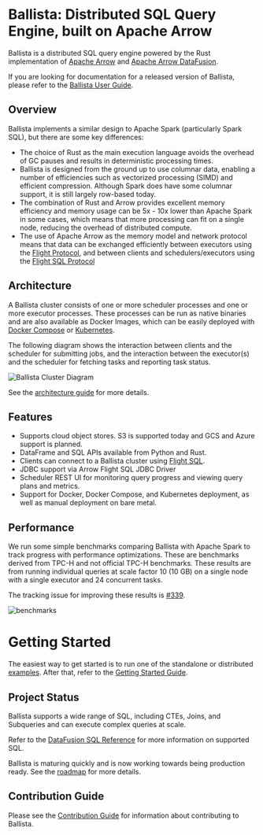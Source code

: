 <!---
  Licensed to the Apache Software Foundation (ASF) under one
  or more contributor license agreements.  See the NOTICE file
  distributed with this work for additional information
  regarding copyright ownership.  The ASF licenses this file
  to you under the Apache License, Version 2.0 (the
  "License"); you may not use this file except in compliance
  with the License.  You may obtain a copy of the License at

    http://www.apache.org/licenses/LICENSE-2.0

  Unless required by applicable law or agreed to in writing,
  software distributed under the License is distributed on an
  "AS IS" BASIS, WITHOUT WARRANTIES OR CONDITIONS OF ANY
  KIND, either express or implied.  See the License for the
  specific language governing permissions and limitations
  under the License.
-->

# Ballista: Distributed SQL Query Engine, built on Apache Arrow

Ballista is a distributed SQL query engine powered by the Rust implementation of [Apache Arrow][arrow] and
[Apache Arrow DataFusion][datafusion].

If you are looking for documentation for a released version of Ballista, please refer to the
[Ballista User Guide][user-guide].

## Overview

Ballista implements a similar design to Apache Spark (particularly Spark SQL), but there are some key differences:

- The choice of Rust as the main execution language avoids the overhead of GC pauses and results in deterministic
  processing times.
- Ballista is designed from the ground up to use columnar data, enabling a number of efficiencies such as vectorized
  processing (SIMD) and efficient compression. Although Spark does have some columnar support, it is still
  largely row-based today.
- The combination of Rust and Arrow provides excellent memory efficiency and memory usage can be 5x - 10x lower than
  Apache Spark in some cases, which means that more processing can fit on a single node, reducing the overhead of
  distributed compute.
- The use of Apache Arrow as the memory model and network protocol means that data can be exchanged efficiently between
  executors using the [Flight Protocol][flight], and between clients and schedulers/executors using the
  [Flight SQL Protocol][flight-sql]

## Architecture

A Ballista cluster consists of one or more scheduler processes and one or more executor processes. These processes
can be run as native binaries and are also available as Docker Images, which can be easily deployed with
[Docker Compose](https://datafusion.apache.org/ballista/user-guide/deployment/docker-compose.html) or
[Kubernetes](https://datafusion.apache.org/ballista/user-guide/deployment/kubernetes.html).

The following diagram shows the interaction between clients and the scheduler for submitting jobs, and the interaction
between the executor(s) and the scheduler for fetching tasks and reporting task status.

![Ballista Cluster Diagram](docs/source/contributors-guide/ballista.drawio.png)

See the [architecture guide](docs/source/contributors-guide/architecture.md) for more details.

## Features

- Supports cloud object stores. S3 is supported today and GCS and Azure support is planned.
- DataFrame and SQL APIs available from Python and Rust.
- Clients can connect to a Ballista cluster using [Flight SQL][flight-sql].
- JDBC support via Arrow Flight SQL JDBC Driver
- Scheduler REST UI for monitoring query progress and viewing query plans and metrics.
- Support for Docker, Docker Compose, and Kubernetes deployment, as well as manual deployment on bare metal.

## Performance

We run some simple benchmarks comparing Ballista with Apache Spark to track progress with performance optimizations.
These are benchmarks derived from TPC-H and not official TPC-H benchmarks. These results are from running individual
queries at scale factor 10 (10 GB) on a single node with a single executor and 24 concurrent tasks.

The tracking issue for improving these results is [#339](https://github.com/apache/arrow-ballista/issues/339).

![benchmarks](docs/sqlbench-h-perf-0.12.png)

# Getting Started

The easiest way to get started is to run one of the standalone or distributed [examples](./examples/README.md). After
that, refer to the [Getting Started Guide](ballista/client/README.md).

## Project Status

Ballista supports a wide range of SQL, including CTEs, Joins, and Subqueries and can execute complex queries at scale.

Refer to the [DataFusion SQL Reference](https://datafusion.apache.org/user-guide/sql/index.html) for more
information on supported SQL.

Ballista is maturing quickly and is now working towards being production ready. See the [roadmap](ROADMAP.md) for more details.

## Contribution Guide

Please see the [Contribution Guide](CONTRIBUTING.md) for information about contributing to Ballista.

[arrow]: https://arrow.apache.org/
[datafusion]: https://github.com/apache/arrow-datafusion
[flight]: https://arrow.apache.org/blog/2019/10/13/introducing-arrow-flight/
[flight-sql]: https://arrow.apache.org/blog/2022/02/16/introducing-arrow-flight-sql/
[user-guide]: https://datafusion.apache.org/ballista/

